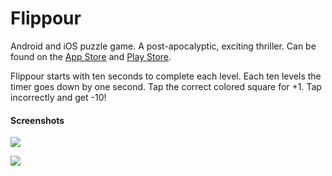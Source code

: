 # Flippour

Android and iOS puzzle game. A post-apocalyptic, exciting thriller. Can be found on the [App Store](https://itunes.apple.com/us/app/flippour/id1223271957?ls=1&mt=8) and [Play Store](https://play.google.com/store/apps/details?id=com.flippour).

Flippour starts with ten seconds to complete each level. Each ten levels the timer goes down by one second. Tap the correct colored square for +1. Tap incorrectly and get -10!

#### Screenshots

![](https://raw.githubusercontent.com/mini-eggs/Flippour/master/artwork/ios_screenshots/ios_screenshots.png)

![](https://raw.githubusercontent.com/mini-eggs/Flippour/master/artwork/android_screenshots/android_screenshots.png)